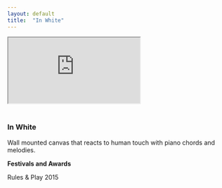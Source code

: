 ```yaml
---
layout: default
title:  "In White"
---
```


<div class="right">
  <div class="row">
    <div class="col-xs-12" style="padding-bottom:20px">
      <!-- 16:9 aspect ratio -->
      <div class="embed-responsive embed-responsive-16by9">
         <iframe class="embed-responsive-item" src="https://player.vimeo.com/video/256188768" webkitallowfullscreen mozallowfullscreen allowfullscreen></iframe>
      </div>
    </div>
  </div>

  <h3 align="left">In White</h3>
  <p>Wall mounted canvas that reacts to human touch with piano chords and melodies.</p>
  <b>Festivals and Awards</b>
  <p>Rules & Play 2015</p>
</div>
